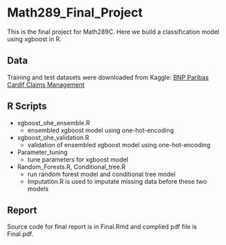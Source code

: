 # Math289_Final_Project

This is the final project for Math289C. Here we build a classification model using xgboost in R.

## Data

Training and test datasets were downloaded from Kaggle: [BNP Paribas Cardif Claims Management](https://www.kaggle.com/c/bnp-paribas-cardif-claims-management)

## R Scripts

- xgboost_ohe_ensemble.R 
   -  ensembled xgboost model using one-hot-encoding
- xgboost_ohe_validation.R
   -  validation of ensembled xgboost model using one-hot-encoding
- Parameter_tuning
   - tune parameters for xgboost model 
- Random_Forests.R, Conditional_tree.R
   - run random forest model and conditional tree model
   - Imputation.R is used to imputate missing data before these two models


## Report

Source code for final report is in Final.Rmd and complied pdf file is Final.pdf.

